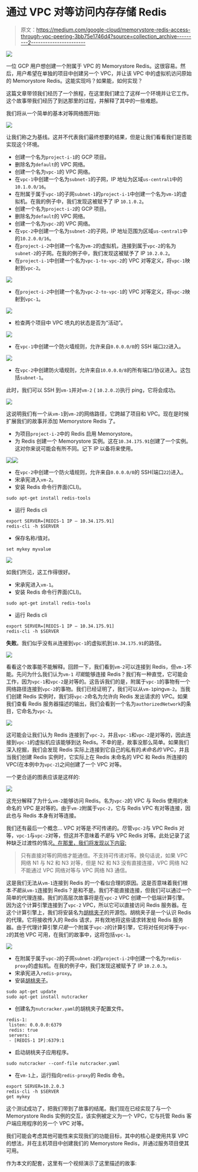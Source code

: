 # 通过 VPC 对等访问内存存储 Redis

> 原文：<https://medium.com/google-cloud/memorystore-redis-access-through-vpc-peering-3bb75e1746d4?source=collection_archive---------2----------------------->

![](img/5f03a5e8152a135949458b9c77a544af.png)

一位 GCP 用户想创建一个附属于 VPC 的 Memorystore Redis。这很容易。然后，用户希望在单独的项目中创建另一个 VPC，并让该 VPC 中的虚拟机访问原始的 Memorystore Redis。这能实现吗？如果能，如何实现？

这篇文章带领我们经历了一个旅程，在这里我们建立了这样一个环境并让它工作。这个故事带我们经历了到达那里的过程，并解释了其中的一些难题。

我们将从一个简单的基本对等网络图开始:

![](img/0647e405169e1ad420ddb9495b680720.png)

让我们称之为基线。这并不代表我们最终想要的结果，但是让我们看看我们是否能实现这个环境。

*   创建一个名为`project-i-1`的 GCP 项目。
*   删除名为`default`的 VPC 网络。
*   创建一个名为`vpc-1`的 VPC 网络。
*   在`vpc-1`中创建一个名为`subnet-1`的子网，IP 地址为区域`us-central1`中的`10.1.0.0/16`。
*   在附属于属于`vpc-1`的子网`subnet-1`的`project-i-1`中创建一个名为`vm-1`的虚拟机。在我的例子中，我们发现这被赋予了 IP `10.1.0.2`。
*   创建一个名为`project-i-2`的 GCP 项目。
*   删除名为`default`的 VPC 网络。
*   创建一个名为`vpc-2`的 VPC 网络。
*   在`vpc-2`中创建一个名为`subnet-2`的子网，IP 地址范围为区域`us-central1`中的`10.2.0.0/16`。
*   在`project-i-2`中创建一个名为`vm-2`的虚拟机，连接到属于`vpc-2`的名为`subnet-2`的子网。在我的例子中，我们发现这被赋予了 IP `10.2.0.2`。
*   在`project-i-1`中创建一个名为`vpc-1-to-vpc-2`的 VPC 对等定义，将`vpc-1`映射到`vpc-2`。

![](img/58fb953cb2b3671a76b0e1e1330ed174.png)

*   在`project-i-2`中创建一个名为`vpc-2-to-vpc-1`的 VPC 对等定义，将`vpc-2`映射到`vpc-1`。

![](img/5a102ed0996b49e984497a64fe43e18f.png)

*   检查两个项目中 VPC 喷丸的状态是否为“活动”。

![](img/c5c4f2d169f16078aad0c24acca210b3.png)

*   在`vpc-1`中创建一个防火墙规则，允许来自`0.0.0.0/0`的 SSH 端口`22`进入。

![](img/823972291ea9afde242046367f7a6835.png)

*   在`vpc-2`中创建防火墙规则，允许来自`10.0.0.0/8`的所有端口/协议进入。这包括`subnet-1`。

此时，我们可以 SSH 到`vm-1`并对`vm-2` ( `10.2.0.2`)执行 ping，它将会成功。

![](img/708e8521a7bc844823e38a1073d3683e.png)

这说明我们有一个从`vm-1`到`vm-2`的网络路径，它跨越了项目和 VPC。现在是时候扩展我们的故事并添加 Memorystore Redis 了。

*   为项目`project-i-2`中的 Redis 启用 Memorystore。
*   为 Redis 创建一个 Memorystore 实例。这在`10.34.175.91`创建了一个实例。这对你来说可能会有所不同。记下 IP 以备将来使用。

![](img/5328ae7c72a81e90a9dab0597f738dc6.png)![](img/730591807ac288daccd6348d4486c706.png)

*   在`vpc-2`中创建一个防火墙规则，允许来自`0.0.0.0/0`的 SSH(端口`22`)进入。
*   宋承宪进入`vm-2`。
*   安装 Redis 命令行界面(CLI)。

```
sudo apt-get install redis-tools
```

*   运行 Redis cli

```
export SERVER=[REDIS-1 IP — 10.34.175.91]
redis-cli -h $SERVER
```

*   保存名称/值对。

```
set mykey myvalue
```

![](img/f1f98325878f3915a3d0def25a9f123f.png)

如我们所见，这工作得很好。

*   宋承宪进入`vm-1`。
*   安装 Redis 命令行界面(CLI)。

```
sudo apt-get install redis-tools
```

*   运行 Redis cli

```
export SERVER=[REDIS-1 IP — 10.34.175.91]
redis-cli -h $SERVER
```

**失败**。我们似乎没有从连接到`vpc-1`的虚拟机到`10.34.175.91`的路径。

![](img/d358b6cb1f0d90d276215423cc8e2cba.png)

看看这个故事能不能解释。回顾一下，我们看到`vm-2`可以连接到 Redis，但`vm-1`不能。先问为什么我们认为`vm-1` *可能*能够连接 Redis？我们有一种直觉，它可能会工作，因为`vpc-1`和`vpc-2`是对等的。这告诉我们的是，附属于`vpc-1`的事物有一个网络路径连接到`vpc-2`的事物。我们已经证明了，我们可以从`vm-1`ping`vm-2`。当我们创建 Redis 实例时，我们将`vpc-2`命名为允许向 Redis 发出请求的 VPC。如果我们查看 Redis 服务器描述的输出，我们会看到一个名为`authorizedNetwork`的条目，它命名为`vpc-2`。

![](img/765e756f1f1e3801fc3a3b6ffd318787.png)

这可能会让我们认为 Redis 连接到了`vpc-2`，并且`vpc-1`和`vpc-2`是对等的，因此连接到`vpc-1`的虚拟机应该能够到达 Redis。不幸的是，故事没那么简单。如果我们深入挖掘，我们会发现 Redis 实际上连接到它自己的私有的*未命名的* VPC，并且当我们创建 Redis 实例时，它实际上在 Redis 未命名的 VPC 和 Redis 所连接的 VPC(在本例中为`vpc-2`)之间创建了一个 VPC 对等。

一个更合适的图表应该是这样的:

![](img/b5811218e525497d0fa19754120dc5cd.png)

这充分解释了为什么`vm-2`能够访问 Redis。名为`vpc-2`的 VPC 与 Redis 使用的未命名的 VPC 是对等的。由于`vm-2`附属于`vpc-2`，它与 Redis VPC 有对等连接，因此也与 Redis 本身有对等连接。

我们还有最后一个概念… VPC 对等是*不*可传递的。尽管`vpc-2`与 VPC Redis 对等，`vpc-1`与`vpc-2`对等，但这并不意味着*不是*与 VPC Redis 对等。此处记录了这种缺乏过渡性的情况[。在那里，我们将发现以下内容:](https://cloud.google.com/vpc/docs/vpc-peering#restrictions)

> 只有直接对等的网络才能通信。不支持可传递对等。换句话说，如果 VPC 网络 N1 与 N2 和 N3 对等，但是 N2 和 N3 没有直接连接，VPC 网络 N2 不能通过 VPC 网络对等与 VPC 网络 N3 通信。

这是我们无法从`vm-1`连接到 Redis 的一个看似合理的原因。这是否意味着我们根本*不能*从`vm-1`连接到 Redis？是和不是。我们不能直接连接，但我们可以通过一个简单的代理连接。我们的高层次故事将是在`vpc-2` VPC 创建一个低端计算引擎。因为这个计算引擎连接到了`vpc-2` VPC，所以它可以直接访问 Redis 服务器。在这个计算引擎上，我们将安装名为[胡桃夹子](https://github.com/twitter/twemproxy)的开源包。胡桃夹子是一个认识 Redis 的代理。它将接收传入的 Redis 请求，并有效地将这些请求转发给 Redis 服务器。由于代理计算引擎*只是*一个附属于`vpc-2`的计算引擎，它将对任何对等于`vpc-2`的其他 VPC 可用，在我们的故事中，这将包括`vpc-1`。

![](img/6ee27c29757c0668e51bf3713cf24079.png)

*   在附属于属于`vpc-2`的子网`subnet-2`的`project-i-2`中创建一个名为`redis-proxy`的虚拟机。在我的例子中，我们发现这被赋予了 IP `10.2.0.3`。
*   宋承宪进入`redis-proxy`。
*   安装[胡桃夹子](https://github.com/twitter/twemproxy)。

```
sudo apt-get update
sudo apt-get install nutcracker
```

*   创建名为`nutcracker.yaml`的胡桃夹子配置文件。

```
redis-1:
 listen: 0.0.0.0:6379
 redis: true
 servers:
 - [REDIS-1 IP]:6379:1
```

*   启动胡桃夹子应用程序。

```
sudo nutcracker --conf-file nutcracker.yaml
```

*   在`vm-1`上，运行指向`redis-proxy`的 Redis 命令。

```
export SERVER=10.2.0.3
redis-cli -h $SERVER
get mykey
```

这个测试成功了，把我们带到了故事的结尾。我们现在已经实现了与一个 Memorystore Redis 实例的交互，该实例被定义为一个 VPC，它与托管 Redis 客户端应用程序的另一个 VPC 对等。

我们可能会考虑其他可能性来实现我们的功能目标，其中的核心是使用共享 VPC 的想法，并在主机项目中创建我们的 Memorystore Redis，并通过服务项目使其可用。

作为本文的配套，这里有一个视频演示了这里描述的故事: